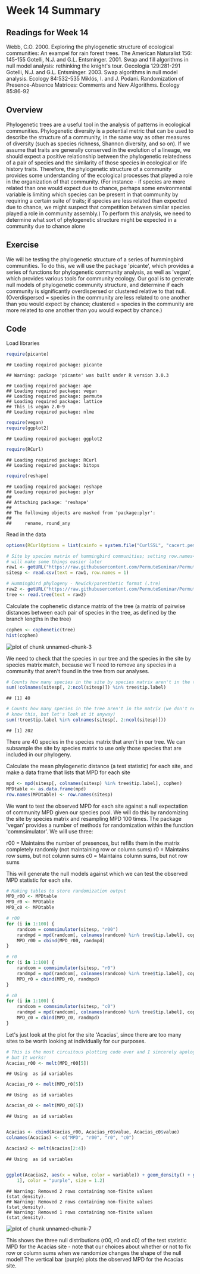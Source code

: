 Week 14 Summary
========================================================

Readings for Week 14
---------------------

Webb, C.O. 2000.  Exploring the phylogenetic structure of ecological communities: An exampel for rain forest trees.  The American Naturalist 156: 145-155
Gotelli, N.J. and G.L. Entsminger. 2001. Swap and fill algorithms in null model analysis: rethinking the knight's tour.  Oecologia 129:281-291
Gotelli, N.J. and G.L. Entsminger. 2003. Swap algorithms in null model analysis. Ecology 84:532-535
Miklós, I. and J. Podani.  Randomization of Presence-Absence Matrices: Comments and New Algorithms.  Ecology 85:86-92

Overview
---------

Phylogenetic trees are a useful tool in the analysis of patterns in ecological communities.  Phylogenetic diversity is a potential metric that can be used to describe the structure of a community, in the same way as other measures of diversity (such as species richness, Shannon diversity, and so on). If we assume that traits are generally conserved in the evolution of a lineage, we should expect a positive relationship between the phylogenetic relatedness of a pair of species and the similarity of those species in ecological or life history traits.  Therefore, the phylogenetic structure of a community provides some understanding of the ecological processes that played a role in the organization of that community.  (For instance - if species are more related than one would expect due to chance, perhaps some environmental variable is limiting which species can be present in that community by requiring a certain suite of traits; if species are less related than expected due to chance, we might suspect that competition between similar species played a role in community assembly.)  To perform this analysis, we need to determine what sort of phylogenetic structure might be expected in a community due to chance alone

Exercise
----------

We will be testing the phylogenetic structure of a series of hummingbird communities.  To do this, we will use the package 'picante', which provides a series of functions for phylogenetic community analysis, as well as 'vegan', which provides various tools for community ecology.  Our goal is to generate null models of phylogenetic community structure, and determine if each community is significantly overdispersed or clustered relative to that null.  (Overdispersed = species in the community are less related to one another than you would expect by chance; clustered = species in the community are more related to one another than you would expect by chance.)


Code
-----

Load libraries

```r
require(picante)
```

```
## Loading required package: picante
```

```
## Warning: package 'picante' was built under R version 3.0.3
```

```
## Loading required package: ape
## Loading required package: vegan
## Loading required package: permute
## Loading required package: lattice
## This is vegan 2.0-9
## Loading required package: nlme
```

```r
require(vegan)
require(ggplot2)
```

```
## Loading required package: ggplot2
```

```r
require(RCurl)
```

```
## Loading required package: RCurl
## Loading required package: bitops
```

```r
require(reshape)
```

```
## Loading required package: reshape
## Loading required package: plyr
## 
## Attaching package: 'reshape'
## 
## The following objects are masked from 'package:plyr':
## 
##     rename, round_any
```


Read in the data

```r
options(RCurlOptions = list(cainfo = system.file("CurlSSL", "cacert.pem", package = "RCurl")))

# Site by species matrix of hummingbird communities; setting row.names=1
# will make some things easier later
raw1 <- getURL("https://raw.githubusercontent.com/PermuteSeminar/PermuteSeminar-2014/master/Week%2014/SiteXspp.csv")
sitesp <- read.csv(text = raw1, row.names = 1)

# Hummingbird phylogeny - Newick/parenthetic format (.tre)
raw2 <- getURL("https://raw.githubusercontent.com/PermuteSeminar/PermuteSeminar-2014/master/Week%2014/newtree.tre")
tree <- read.tree(text = raw2)
```


Calculate the cophenetic distance matrix of the tree (a matrix of pairwise distances between each pair of species in the tree, as defined by the branch lengths in the tree)

```r
cophen <- cophenetic(tree)
hist(cophen)
```

![plot of chunk unnamed-chunk-3](figure/unnamed-chunk-3.png) 


We need to check that the species in our tree and the species in the site by species matrix match, because we'll need to remove any species in a community that aren't found in the tree from our analyses.

```r
# Counts how many species in the site by species matrix aren't in the tree
sum(!colnames(sitesp[, 2:ncol(sitesp)]) %in% tree$tip.label)
```

```
## [1] 40
```

```r
# Counts how many species in the tree aren't in the matrix (we don't need to
# know this, but let's look at it anyway)
sum(!tree$tip.label %in% colnames(sitesp[, 2:ncol(sitesp)]))
```

```
## [1] 202
```


There are 40 species in the species matrix that aren't in our tree.  We can subsample the site by species matrix to use only those species that are included in our phylogeny.

Calculate the mean phylogenetic distance (a test statistic) for each site, and make a data frame that lists that MPD for each site

```r
mpd <- mpd(sitesp[, colnames(sitesp) %in% tree$tip.label], cophen)
MPDtable <- as.data.frame(mpd)
row.names(MPDtable) <- row.names(sitesp)
```


We want to test the observed MPD for each site against a null expectation of community MPD given our species pool. We will do this by randomizing the site by species matrix and resampling MPD 100 times.  The package 'vegan' provides a number of methods for randomization within the function 'commsimulator'.  We will use three:

r00 = Maintains the number of presences, but refills them in the matrix completely randomly (not maintaining row or column sums)
r0 = Maintains row sums, but not column sums
c0 = Maintains column sums, but not row sums

This will generate the null models against which we can test the observed MPD statistic for each site.


```r
# Making tables to store randomization output
MPD_r00 <- MPDtable
MPD_r0 <- MPDtable
MPD_c0 <- MPDtable

# r00
for (i in 1:100) {
    randcom = commsimulator(sitesp, "r00")
    randmpd = mpd(randcom[, colnames(randcom) %in% tree$tip.label], cophen)
    MPD_r00 = cbind(MPD_r00, randmpd)
}

# r0
for (i in 1:100) {
    randcom = commsimulator(sitesp, "r0")
    randmpd = mpd(randcom[, colnames(randcom) %in% tree$tip.label], cophen)
    MPD_r0 = cbind(MPD_r0, randmpd)
}

# c0
for (i in 1:100) {
    randcom = commsimulator(sitesp, "c0")
    randmpd = mpd(randcom[, colnames(randcom) %in% tree$tip.label], cophen)
    MPD_c0 = cbind(MPD_c0, randmpd)
}
```


Let's just look at the plot for the site 'Acacias', since there are too many sites to be worth looking at individually for our purposes.


```r
# This is the most circuitous plotting code ever and I sincerely apologize,
# but it works!
Acacias_r00 <- melt(MPD_r00[5])
```

```
## Using  as id variables
```

```r
Acacias_r0 <- melt(MPD_r0[5])
```

```
## Using  as id variables
```

```r
Acacias_c0 <- melt(MPD_c0[5])
```

```
## Using  as id variables
```

```r

Acacias <- cbind(Acacias_r00, Acacias_r0$value, Acacias_c0$value)
colnames(Acacias) <- c("MPD", "r00", "r0", "c0")

Acacias2 <- melt(Acacias[2:4])
```

```
## Using  as id variables
```

```r

ggplot(Acacias2, aes(x = value, color = variable)) + geom_density() + geom_vline(xintercept = MPDtable[5, 
    1], color = "purple", size = 1.2)
```

```
## Warning: Removed 2 rows containing non-finite values (stat_density).
## Warning: Removed 2 rows containing non-finite values (stat_density).
## Warning: Removed 1 rows containing non-finite values (stat_density).
```

![plot of chunk unnamed-chunk-7](figure/unnamed-chunk-7.png) 


This shows the three null distributions (r00, r0 and c0) of the test statistic MPD for the Acacias site - note that our choices about whether or not to fix row or column sums when we randomize changes the shape of the null model!  The vertical bar (purple) plots the observed MPD for the Acacias site.
